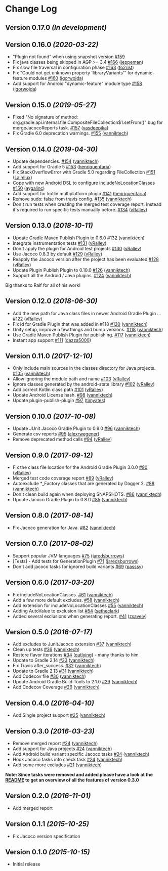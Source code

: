 # Change Log

Version 0.17.0 *(In development)*
---------------------------------

Version 0.16.0 *(2020-03-22)*
-----------------------------

- "Plugin not found" when using snapshot version [\#159](https://github.com/vanniktech/gradle-android-junit-jacoco-plugin/issues/159)
- Fix java classes being skipped in AGP \>= 3.4 [\#166](https://github.com/vanniktech/gradle-android-junit-jacoco-plugin/pull/166) ([jeppeman](https://github.com/jeppeman))
- Fix slow file traversal in configuration phase [\#163](https://github.com/vanniktech/gradle-android-junit-jacoco-plugin/pull/163) ([fo2rist](https://github.com/fo2rist))
- Fix "Could not get unknown property 'libraryVariants'" for dynamic-feature modules [\#160](https://github.com/vanniktech/gradle-android-junit-jacoco-plugin/pull/160) ([igorwojda](https://github.com/igorwojda))
- Add support for Android "dynamic-feature" module type [\#158](https://github.com/vanniktech/gradle-android-junit-jacoco-plugin/pull/158) ([igorwojda](https://github.com/igorwojda))

Version 0.15.0 *(2019-05-27)*
-----------------------------

- Fixed "No signature of method: org.gradle.api.internal.file.CompositeFileCollection$1.setFrom\(\)" bug for mergeJacocoReports task. [\#157](https://github.com/vanniktech/gradle-android-junit-jacoco-plugin/pull/157) ([vasdeepika](https://github.com/vasdeepika))
- Fix Gradle 6.0 deprecation warnings. [\#155](https://github.com/vanniktech/gradle-android-junit-jacoco-plugin/pull/155) ([vanniktech](https://github.com/vanniktech))

Version 0.14.0 *(2019-04-30)*
-----------------------------

- Update dependencies. [\#154](https://github.com/vanniktech/gradle-android-junit-jacoco-plugin/pull/154) ([vanniktech](https://github.com/vanniktech))
- Add support for Gradle 5 [\#153](https://github.com/vanniktech/gradle-android-junit-jacoco-plugin/pull/153) ([henriquenfaria](https://github.com/henriquenfaria))
- Fix StackOverflowError with Gradle 5.0 regarding FileCollection [\#151](https://github.com/vanniktech/gradle-android-junit-jacoco-plugin/pull/151) ([Laimiux](https://github.com/Laimiux))
- Cope with new Android DSL to configure includeNoLocationClasses [\#150](https://github.com/vanniktech/gradle-android-junit-jacoco-plugin/pull/150) ([aygalinc](https://github.com/aygalinc))
- Add support for kotlin multiplatform plugin [\#141](https://github.com/vanniktech/gradle-android-junit-jacoco-plugin/pull/141) ([henriquenfaria](https://github.com/henriquenfaria))
- Remove sudo: false from travis config. [\#135](https://github.com/vanniktech/gradle-android-junit-jacoco-plugin/pull/135) ([vanniktech](https://github.com/vanniktech))
- Don't run tests when creating the merged test coverage report. Instead it's required to run specific tests manually before. [\#134](https://github.com/vanniktech/gradle-android-junit-jacoco-plugin/pull/134) ([vRallev](https://github.com/vRallev))

Version 0.13.0 *(2018-10-11)*
-----------------------------

- Update Gradle Maven Publish Plugin to 0.6.0 [\#132](https://github.com/vanniktech/gradle-android-junit-jacoco-plugin/pull/132) ([vanniktech](https://github.com/vanniktech))
- Integrate instrumentation tests [\#131](https://github.com/vanniktech/gradle-android-junit-jacoco-plugin/pull/131) ([vRallev](https://github.com/vRallev))
- Don't apply the plugin for Android test projects [\#130](https://github.com/vanniktech/gradle-android-junit-jacoco-plugin/pull/130) ([vRallev](https://github.com/vRallev))
- Use Jacoco 0.8.3 by default [\#129](https://github.com/vanniktech/gradle-android-junit-jacoco-plugin/pull/129) ([vRallev](https://github.com/vRallev))
- Reapply the Jacoco version after the project has been evaluated [\#128](https://github.com/vanniktech/gradle-android-junit-jacoco-plugin/pull/128) ([vRallev](https://github.com/vRallev))
- Update Plugin Publish Plugin to 0.10.0 [\#126](https://github.com/vanniktech/gradle-android-junit-jacoco-plugin/pull/126) ([vanniktech](https://github.com/vanniktech))
- Support all the Android / Java plugins. [\#124](https://github.com/vanniktech/gradle-android-junit-jacoco-plugin/pull/124) ([vanniktech](https://github.com/vanniktech))

Big thanks to Ralf for all of his work!

Version 0.12.0 *(2018-06-30)*
-----------------------------

- Add the new path for Java class files in newer Android Gradle Plugin … [\#122](https://github.com/vanniktech/gradle-android-junit-jacoco-plugin/pull/122) ([vRallev](https://github.com/vRallev))
- Fix id for Gradle Plugin that was added in \#118 [\#120](https://github.com/vanniktech/gradle-android-junit-jacoco-plugin/pull/120) ([vanniktech](https://github.com/vanniktech))
- Unify setup, improve a few things and bump versions. [\#118](https://github.com/vanniktech/gradle-android-junit-jacoco-plugin/pull/118) ([vanniktech](https://github.com/vanniktech))
- Use Gradle Maven Publish Plugin for publishing. [\#117](https://github.com/vanniktech/gradle-android-junit-jacoco-plugin/pull/117) ([vanniktech](https://github.com/vanniktech))
- Instant app support [\#111](https://github.com/vanniktech/gradle-android-junit-jacoco-plugin/pull/111) ([dazza5000](https://github.com/dazza5000))

Version 0.11.0 *(2017-12-10)*
-----------------------------

- Only include main sources in the classes directory for Java projects. [\#105](https://github.com/vanniktech/gradle-android-junit-jacoco-plugin/pull/105) ([vanniktech](https://github.com/vanniktech))
- Allow ignoring the module path and name [\#103](https://github.com/vanniktech/gradle-android-junit-jacoco-plugin/pull/103) ([vRallev](https://github.com/vRallev))
- Ignore classes generated by the android-state library [\#102](https://github.com/vanniktech/gradle-android-junit-jacoco-plugin/pull/102) ([vRallev](https://github.com/vRallev))
- Add correct Kotlin class path [\#101](https://github.com/vanniktech/gradle-android-junit-jacoco-plugin/pull/101) ([vRallev](https://github.com/vRallev))
- Update Android License hash. [\#98](https://github.com/vanniktech/gradle-android-junit-jacoco-plugin/pull/98) ([vanniktech](https://github.com/vanniktech))
- Update plugin-publish-plugin [\#97](https://github.com/vanniktech/gradle-android-junit-jacoco-plugin/pull/97) ([timyates](https://github.com/timyates))

Version 0.10.0 *(2017-10-08)*
-----------------------------

- Update JUnit Jacoco Gradle Plugin to 0.9.0 [\#96](https://github.com/vanniktech/gradle-android-junit-jacoco-plugin/pull/96) ([vanniktech](https://github.com/vanniktech))
- Generate csv reports [\#95](https://github.com/vanniktech/gradle-android-junit-jacoco-plugin/pull/95) ([alexrwegener](https://github.com/alexrwegener))
- Remove deprecated method calls [\#94](https://github.com/vanniktech/gradle-android-junit-jacoco-plugin/pull/94) ([vRallev](https://github.com/vRallev))

Version 0.9.0 *(2017-09-12)*
----------------------------

- Fix the class file location for the Android Gradle Plugin 3.0.0 [\#90](https://github.com/vanniktech/gradle-android-junit-jacoco-plugin/pull/90) ([vRallev](https://github.com/vRallev))
- Merged test code coverage report [\#89](https://github.com/vanniktech/gradle-android-junit-jacoco-plugin/pull/89) ([vRallev](https://github.com/vRallev))
- Autoexclude \*\_Factory classes that are generated by Dagger 2. [\#88](https://github.com/vanniktech/gradle-android-junit-jacoco-plugin/pull/88) ([vanniktech](https://github.com/vanniktech))
- Don't clean build again when deploying SNAPSHOTS. [\#86](https://github.com/vanniktech/gradle-android-junit-jacoco-plugin/pull/86) ([vanniktech](https://github.com/vanniktech))
- Update Jacoco Gradle Plugin to 0.8.0 [\#85](https://github.com/vanniktech/gradle-android-junit-jacoco-plugin/pull/85) ([vanniktech](https://github.com/vanniktech))

Version 0.8.0 *(2017-08-14)*
----------------------------

- Fix Jacoco generation for Java. [\#82](https://github.com/vanniktech/gradle-android-junit-jacoco-plugin/pull/82) ([vanniktech](https://github.com/vanniktech))

Version 0.7.0 *(2017-08-02)*
----------------------------

- Support popular JVM languages [\#75](https://github.com/vanniktech/gradle-android-junit-jacoco-plugin/pull/75) ([jaredsburrows](https://github.com/jaredsburrows))
- \[Tests\] - Add tests for GenerationPlugin [\#71](https://github.com/vanniktech/gradle-android-junit-jacoco-plugin/pull/71) ([jaredsburrows](https://github.com/jaredsburrows))
- Don't add jacoco tasks for ignored build variants [\#69](https://github.com/vanniktech/gradle-android-junit-jacoco-plugin/pull/69) ([passsy](https://github.com/passsy))

Version 0.6.0 *(2017-03-20)*
----------------------------

- Fix includeNoLocationClasses. [\#61](https://github.com/vanniktech/gradle-android-junit-jacoco-plugin/pull/61) ([vanniktech](https://github.com/vanniktech))
- Add a few more default excludes. [\#58](https://github.com/vanniktech/gradle-android-junit-jacoco-plugin/pull/58) ([vanniktech](https://github.com/vanniktech))
- Add extension for includeNoLocationClasses [\#55](https://github.com/vanniktech/gradle-android-junit-jacoco-plugin/pull/55) ([vanniktech](https://github.com/vanniktech))
- Adding AutoValue to exclusion list [\#54](https://github.com/vanniktech/gradle-android-junit-jacoco-plugin/pull/54) ([setheclark](https://github.com/setheclark))
- Added several exclusions when generating report. [\#41](https://github.com/vanniktech/gradle-android-junit-jacoco-plugin/pull/41) ([zsavely](https://github.com/zsavely))

Version 0.5.0 *(2016-07-17)*
----------------------------

- Add excludes to JunitJacoco extension [\#37](https://github.com/vanniktech/gradle-android-junit-jacoco-plugin/pull/37) ([vanniktech](https://github.com/vanniktech))
- Clean up tests [\#36](https://github.com/vanniktech/gradle-android-junit-jacoco-plugin/pull/36) ([vanniktech](https://github.com/vanniktech))
- Restore flavor iterations [\#34](https://github.com/vanniktech/gradle-android-junit-jacoco-plugin/pull/34) ([outlying](https://github.com/outlying)) - many thanks to him
- Update to Gradle 2.14 [\#33](https://github.com/vanniktech/gradle-android-junit-jacoco-plugin/pull/33) ([vanniktech](https://github.com/vanniktech))
- Fix Travis after\_success. [\#32](https://github.com/vanniktech/gradle-android-junit-jacoco-plugin/pull/32) ([vanniktech](https://github.com/vanniktech))
- Update to Gradle 2.13 [\#31](https://github.com/vanniktech/gradle-android-junit-jacoco-plugin/pull/31) ([vanniktech](https://github.com/vanniktech))
- Add Codecov file [\#30](https://github.com/vanniktech/gradle-android-junit-jacoco-plugin/pull/30) ([vanniktech](https://github.com/vanniktech))
- Update Android Gradle Build Tools to 2.1.0 [\#29](https://github.com/vanniktech/gradle-android-junit-jacoco-plugin/pull/29) ([vanniktech](https://github.com/vanniktech))
- Add Codecov Coverage [\#26](https://github.com/vanniktech/gradle-android-junit-jacoco-plugin/pull/26) ([vanniktech](https://github.com/vanniktech))

Version 0.4.0 *(2016-04-10)*
--------------------------------

- Add Single project support [\#25](https://github.com/vanniktech/gradle-android-junit-jacoco-plugin/pull/25) ([vanniktech](https://github.com/vanniktech))

Version 0.3.0 *(2016-03-23)*
--------------------------------

- Remove merged report [\#24](https://github.com/vanniktech/OnActivityResult/pull/24) ([vanniktech](https://github.com/vanniktech))
- Add support for Java projects [\#24](https://github.com/vanniktech/OnActivityResult/pull/24) ([vanniktech](https://github.com/vanniktech))
- Add Android build variant specific Jacoco tasks [\#24](https://github.com/vanniktech/OnActivityResult/pull/24) ([vanniktech](https://github.com/vanniktech))
- Hook Jacoco tasks into check task [\#24](https://github.com/vanniktech/OnActivityResult/pull/24) ([vanniktech](https://github.com/vanniktech))
- Add some more excludes [\#21](https://github.com/vanniktech/gradle-android-junit-jacoco-plugin/pull/21) ([vanniktech](https://github.com/vanniktech))

**Note: Since tasks were removed and added please have a look at the [README](README.md) to get an overview of all the features of version 0.3.0**

Version 0.2.0 *(2016-11-01)*
----------------------------

- Add merged report

Version 0.1.1 *(2015-10-25)*
----------------------------

- Fix Jacoco version specification

Version 0.1.0 *(2015-10-15)*
----------------------------

- Initial release
